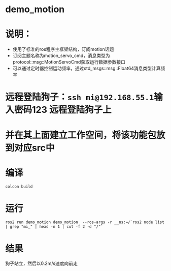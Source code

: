 # demo_motion

# 说明：
- 使用了标准的ros程序主框架结构，订阅motion话题
- 订阅主题名称为motion_servo_cmd，消息类型为protocol::msg::MotionServoCmd获取运行数据参数接口
- 可以通过定时器控制运动频率，通过std_msgs::msg::Float64消息类型计算频率
  
# 远程登陆狗子：```ssh mi@192.168.55.1```输入密码123 远程登陆狗子上
# 并在其上面建立工作空间，将该功能包放到对应src中
# 编译
```
colcon build
```
# 运行
```
ros2 run demo_motion demo_motion  --ros-args -r __ns:=/`ros2 node list | grep "mi_" | head -n 1 | cut -f 2 -d "/"`
```
# 结果
狗子站立，然后以0.2m/s速度向前走